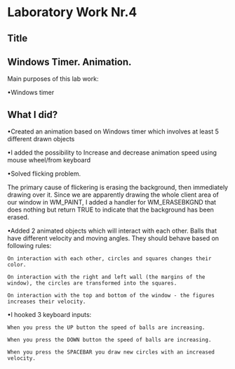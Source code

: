 Laboratory Work Nr.4
====================

Title
-----
Windows Timer. Animation.
------------
Main purposes of this lab work:

•Windows timer

What I did?
--------------------
•Created an animation based on Windows timer which involves at least 5 different drawn objects

•I added the possibility to Increase and decrease animation speed using mouse wheel/from keyboard

•Solved flicking problem.

The primary cause of  flickering is erasing the background, then immediately drawing over it. Since we are apparently drawing the whole client area of our window in WM_PAINT, I added a handler for WM_ERASEBKGND that does nothing but return TRUE to indicate that the background has been erased.

•Added 2 animated objects which will interact with each other. Balls that have different velocity and moving angles. They should behave based on following rules:
	
	On interaction with each other, circles and squares changes their color.
	
	On interaction with the right and left wall (the margins of the window), the circles are transformed into the squares.
	
	On interaction with the top and bottom of the window - the figures increases their velocity.

•I hooked 3 keyboard inputs:

	When you press the UP button the speed of balls are increasing.

	When you press the DOWN button the speed of balls are increasing.

	When you press the SPACEBAR you draw new circles with an increased velocity.
